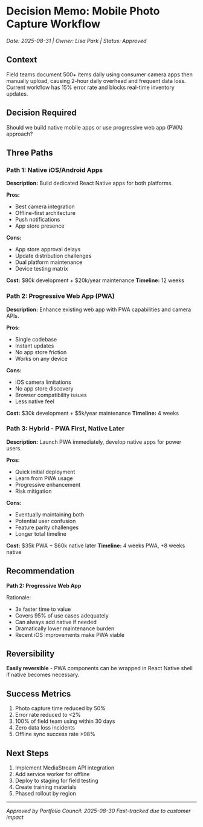 # Decision Memo: Mobile Photo Capture Workflow
*Date: 2025-08-31 | Owner: Lisa Park | Status: Approved*

## Context
Field teams document 500+ items daily using consumer camera apps then manually upload, causing 2-hour daily overhead and frequent data loss. Current workflow has 15% error rate and blocks real-time inventory updates.

## Decision Required
Should we build native mobile apps or use progressive web app (PWA) approach?

## Three Paths

### Path 1: Native iOS/Android Apps
**Description:** Build dedicated React Native apps for both platforms.

**Pros:**
- Best camera integration
- Offline-first architecture  
- Push notifications
- App store presence

**Cons:**
- App store approval delays
- Update distribution challenges
- Dual platform maintenance
- Device testing matrix

**Cost:** $80k development + $20k/year maintenance
**Timeline:** 12 weeks

### Path 2: Progressive Web App (PWA)
**Description:** Enhance existing web app with PWA capabilities and camera APIs.

**Pros:**
- Single codebase
- Instant updates
- No app store friction
- Works on any device

**Cons:**
- iOS camera limitations
- No app store discovery
- Browser compatibility issues
- Less native feel

**Cost:** $30k development + $5k/year maintenance
**Timeline:** 4 weeks

### Path 3: Hybrid - PWA First, Native Later
**Description:** Launch PWA immediately, develop native apps for power users.

**Pros:**
- Quick initial deployment
- Learn from PWA usage
- Progressive enhancement
- Risk mitigation

**Cons:**
- Eventually maintaining both
- Potential user confusion
- Feature parity challenges
- Longer total timeline

**Cost:** $35k PWA + $60k native later
**Timeline:** 4 weeks PWA, +8 weeks native

## Recommendation
**Path 2: Progressive Web App**

Rationale:
- 3x faster time to value
- Covers 95% of use cases adequately
- Can always add native if needed
- Dramatically lower maintenance burden
- Recent iOS improvements make PWA viable

## Reversibility
**Easily reversible** - PWA components can be wrapped in React Native shell if native becomes necessary.

## Success Metrics
1. Photo capture time reduced by 50%
2. Error rate reduced to <2%
3. 100% of field team using within 30 days
4. Zero data loss incidents
5. Offline sync success rate >98%

## Next Steps
1. Implement MediaStream API integration
2. Add service worker for offline
3. Deploy to staging for field testing
4. Create training materials
5. Phased rollout by region

---
*Approved by Portfolio Council: 2025-08-30*
*Fast-tracked due to customer impact*